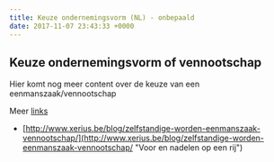 ```yaml
---
title: Keuze ondernemingsvorm (NL) - onbepaald
date: 2017-11-07 23:43:33 +0000
---
```

## Keuze ondernemingsvorm of vennootschap

Hier komt nog meer content over de keuze van een eenmanszaak/vennootschap

Meer [links](http://www.google.be)

* [http://www.xerius.be/blog/zelfstandige-worden-eenmanszaak-vennootschap/](http://www.xerius.be/blog/zelfstandige-worden-eenmanszaak-vennootschap/ "Voor en nadelen op een rij")